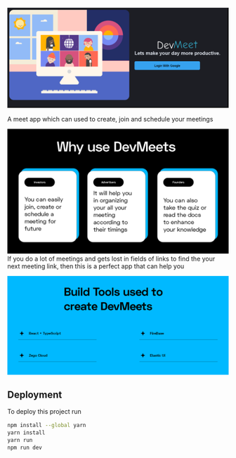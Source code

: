 
![App Screenshot](src/assets/Devwindow.png)

A meet app which can used to create, join and schedule your meetings

![App Screenshot](src/assets/Why_DevMeets.png)
If you do a lot of meetings and gets lost in fields of links to find the your next meeting link, then this is a perfect app that can help you 

![App Screenshot](src/assets/Dev_BuildTools.png)

## Deployment

To deploy this project run

```bash
npm install --global yarn
yarn install
yarn run
npm run dev
```